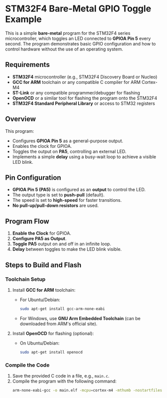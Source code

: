 # STM32F4 Bare-Metal GPIO Toggle Example

This is a simple **bare-metal** program for the STM32F4 series microcontroller, which toggles an LED connected to **GPIOA Pin 5** every second. The program demonstrates basic GPIO configuration and how to control hardware without the use of an operating system.

## Requirements

- **STM32F4** microcontroller (e.g., STM32F4 Discovery Board or Nucleo)
- **GCC for ARM** toolchain or any compatible C compiler for ARM Cortex-M4
- **ST-Link** or any compatible programmer/debugger for flashing
- **OpenOCD** or a similar tool for flashing the program onto the STM32F4
- **STM32F4 Standard Peripheral Library** or access to STM32 registers

## Overview

This program:

- Configures **GPIOA Pin 5** as a general-purpose output.
- Enables the clock for GPIOA.
- Toggles the output on **PA5**, controlling an external LED.
- Implements a simple **delay** using a busy-wait loop to achieve a visible LED blink.

## Pin Configuration

- **GPIOA Pin 5 (PA5)** is configured as an **output** to control the LED.
- The output type is set to **push-pull** (default).
- The speed is set to **high-speed** for faster transitions.
- **No pull-up/pull-down resistors** are used.

## Program Flow

1. **Enable the Clock** for GPIOA.
2. **Configure PA5 as Output**.
3. **Toggle PA5** output on and off in an infinite loop.
4. **Delay** between toggles to make the LED blink visible.

## Steps to Build and Flash

### Toolchain Setup

1. Install **GCC for ARM** toolchain:
   - For Ubuntu/Debian:
     ```bash
     sudo apt-get install gcc-arm-none-eabi
     ```
   - For Windows, use **GNU Arm Embedded Toolchain** (can be downloaded from ARM's official site).

2. Install **OpenOCD** for flashing (optional):
   - On Ubuntu/Debian:
     ```bash
     sudo apt-get install openocd
     ```

### Compile the Code

1. Save the provided C code in a file, e.g., `main.c`.
2. Compile the program with the following command:
   ```bash
   arm-none-eabi-gcc -o main.elf -mcpu=cortex-m4 -mthumb -nostartfiles -TSTM32F4.ld main.c